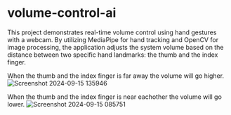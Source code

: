 # volume-control-ai
This project demonstrates real-time volume control using hand gestures with a webcam. By utilizing MediaPipe for hand tracking and OpenCV for image processing, the application adjusts the system volume based on the distance between two specific hand landmarks: the thumb and the index finger.

When the thumb and the index finger is far away the volume will go higher.
![Screenshot 2024-09-15 135946](https://github.com/user-attachments/assets/01d23b47-6a83-4f3b-8d89-726cf837a87d)

When the thumb and the index finger is near eachother the volume will go lower.
![Screenshot 2024-09-15 085751](https://github.com/user-attachments/assets/4e51f90b-850b-4de0-a5c5-55713b8f566f)
